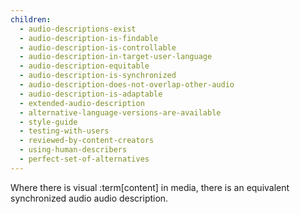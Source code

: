```yaml
---
children:
  - audio-descriptions-exist
  - audio-description-is-findable
  - audio-description-is-controllable
  - audio-description-in-target-user-language
  - audio-description-equitable
  - audio-description-is-synchronized
  - audio-description-does-not-overlap-other-audio
  - audio-description-is-adaptable
  - extended-audio-description
  - alternative-language-versions-are-available
  - style-guide
  - testing-with-users
  - reviewed-by-content-creators
  - using-human-describers
  - perfect-set-of-alternatives
---
```


Where there is visual :term[content] in media, there is an equivalent synchronized audio audio description.